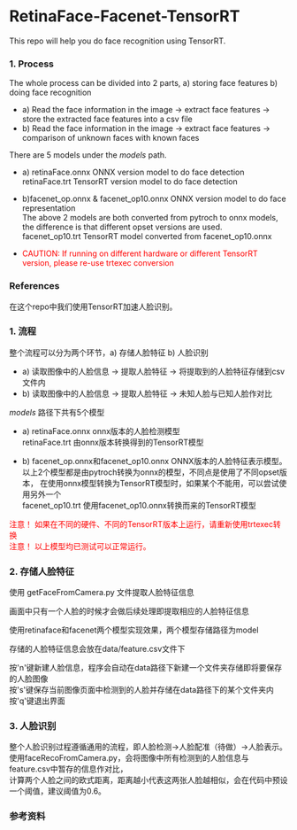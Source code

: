 # RetinaFace-Facenet-TensorRT

This repo will help you do face recognition using TensorRT.

### 1. Process

The whole process can be divided into 2 parts, a) storing face features b) doing face recognition

* a) Read the face information in the image -> extract face features -> store the extracted face features into a csv file
* b) Read the face information in the image -> extract face features -> comparison of unknown faces with known faces

There are 5 models under the _models_ path.

* a) retinaFace.onnx ONNX version model to do face detection  
retinaFace.trt TensorRT version model to do face detection  

* b)facenet_op.onnx & facenet_op10.onnx ONNX version model to do face representation  
The above 2 models are both converted from pytroch to onnx models, the difference is that different opset versions are used.  
facenet_op10.trt TensorRT model converted from facenet_op10.onnx

* <font color=red> CAUTION: If running on different hardware or different TensorRT version, please re-use trtexec conversion</font>

### References

在这个repo中我们使用TensorRT加速人脸识别。

### 1. 流程

整个流程可以分为两个环节，a) 存储人脸特征 b) 人脸识别

* a) 读取图像中的人脸信息 -> 提取人脸特征 -> 将提取到的人脸特征存储到csv文件内  
* b) 读取图像中的人脸信息 -> 提取人脸特征 -> 未知人脸与已知人脸作对比  

_models_ 路径下共有5个模型  

* a) retinaFace.onnx onnx版本的人脸检测模型  
    retinaFace.trt  由onnx版本转换得到的TensorRT模型  

* b) facenet_op.onnx和facenet_op10.onnx ONNX版本的人脸特征表示模型。  
以上2个模型都是由pytroch转换为onnx的模型，不同点是使用了不同opset版本，
在使用onnx模型转换为TensorRT模型时，如果某个不能用，可以尝试使用另外一个  
facenet_op10.trt 使用facenet_op10.onnx转换而来的TensorRT模型

<font color="Red">注意！ 如果在不同的硬件、不同的TensorRT版本上运行，请重新使用trtexec转换 </font>  
<font color=red>注意！ 以上模型均已测试可以正常运行。</font>

### 2. 存储人脸特征

使用 getFaceFromCamera.py 文件提取人脸特征信息

画面中只有一个人脸的时候才会做后续处理即提取相应的人脸特征信息

使用retinaface和facenet两个模型实现效果，两个模型存储路径为model

存储的人脸特征信息会放在data/feature.csv文件下

按'n'键新建人脸信息，程序会自动在data路径下新建一个文件夹存储即将要保存的人脸图像  
按's'键保存当前图像页面中检测到的人脸并存储在data路径下的某个文件夹内  
按'q'键退出界面

### 3. 人脸识别

整个人脸识别过程遵循通用的流程，即人脸检测->人脸配准（待做）->人脸表示。  
使用faceRecoFromCamera.py，会将图像中所有检测到的人脸信息与feature.csv中暂存的信息作对比，  
计算两个人脸之间的欧式距离，距离越小代表这两张人脸越相似，会在代码中预设一个阈值，建议阈值为0.6。

### 参考资料